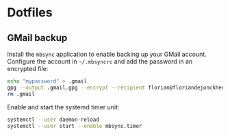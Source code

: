 # Dotfiles

## GMail backup

Install the `mbsync` application to enable backing up your GMail account.
Configure the account in `~/.mbsyncrc` and add the password in an encrypted file:

```sh
echo "mypassword" > .gmail
gpg --output .gmail.gpg --encrypt --recipient florian@floriandejonckheere.be .gmail
rm .gmail
```

Enable and start the systemd timer unit:

```sh
systemctl --user daemon-reload
systemctl --user start --enable mbsync.timer
```
